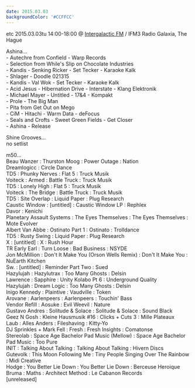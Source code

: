 ```yaml
---
date: 2015.03.03
backgroundColor: '#CCFFCC'
---
```


etc 2015.03.03tu 14:00-18:00 @ [Intergalactic FM](http://www.intergalacticfm.com/) / IFM3 Radio Galaxia, The Hague  

Ashina...  
\- Autechre from Confield - Warp Records  
\- Selection from While's Slip on Chocolate Industries  
\- Kandis - Senking Ricker - Set Tecker - Karaoke Kalk  
\- Shlager - Doodle 021315  
\- Kandis - Val Wok - Set Tecker - Karaoke Kalk  
\- Acid Jesus - Hibernation Drive - Interstate - Klang Elektronik  
\- Michael Mayer - Untitled - 17&4 - Kompakt  
\- Prole - The Big Man  
\- Pita from Get Out on Mego  
\- CiM - Hitachi - Warm Data - deFocus  
\- Seals and Crofts - Sweet Green Fields - Get Closer  
\- Ashina - Release

Shine Grooves...  
no setlist  

m50...  
Beau Wanzer : Thurston Moog : Power Outage : Nation  
Dreamlogicc : Circle Dance  
TD5 : Phunky Nerves : Flat 5 : Truck Musik  
Voiteck : Armed : Battle Truck : Truck Musik  
TD5 : Lonely High : Flat 5 : Truck Musik  
Voiteck : The Bridge : Battle Truck : Truck Musik  
TD5 : Site Overlap : Liquid Paper : Plug Research  
Caustic Window : \[untitled\] : Caustic Window LP : Rephlex  
Davor : Kenichi  
Planetary Assault Systems : The Eyes Themselves : The Eyes Themselves : Mote Evolver  
Albert Van Abbe : Ostinato Part 1 : Ostinato : Trolldance  
TD5 : Rusty Swing : Liquid Paper : Plug Research  
X : \[untitled\] : X : Rush Hour  
TR Early Earl : Turn Loose : Bad Business : NSYDE  
Jon McMillion : Don't It Make You (Orson Wells Remix) : Don't It Make You : NuEarth Kitchen  
Sw. : \[untitled\] : Reminder Part Two : Sued  
Hazylujah : Hazylutrax : Too Many Ghosts : Delsin  
Lawrence : Sapphire : Unity Kolabo Pt 6 : Underground Quality  
Hazylujah : Dream Logic : Too Many Ghosts : Delsin  
Inigo Kennedy : Plaintive : Vaudville : Token  
Arovane : Aarlenpeers : Aarlenpeers : Touchin' Bass  
Vendor Refill : Aosuke : Evil Weevil : Nature  
Gustavo Andres : Solitude & Solace : Solitude & Solace : Sound Black  
Geez N Gosh : Kleine Hausmusik #16 : Clicks + Cuts 3 : Mille Plateaux  
Laub : Alles Anders : Fileshaving : Kitty-Yo  
DJ Sprinkles + Mark Fell : Fresh : Fresh Insights : Comatonse  
Stereolab : Space Age Bachelor Pad Music (Mellow) : Space Age Bachelor Pad Music : Too Pure  
INIT : Talking About Talking : Talking About Talking : Hivern Discs  
Gutevolk : This Moon Following Me : Tiny People Singing Over The Rainbow : Midi Creative  
Hodge : You Better Lie Down : You Better Lie Down : Berceuse Heroique  
Bruma : Maths : Architect Method : Le Cabanon Records  
\[unreleased\]